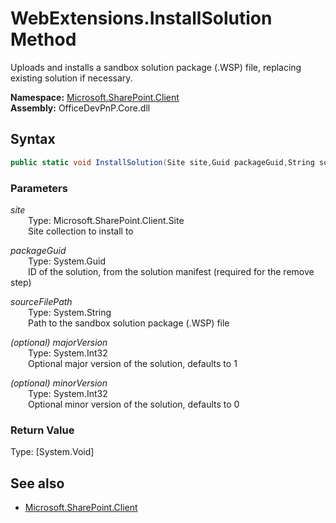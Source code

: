 # WebExtensions.InstallSolution Method  
Uploads and installs a sandbox solution package (.WSP) file, replacing existing solution if necessary.  

**Namespace:** [Microsoft.SharePoint.Client](Microsoft.SharePoint.Client.md)  
**Assembly:** OfficeDevPnP.Core.dll  
## Syntax
```C#
public static void InstallSolution(Site site,Guid packageGuid,String sourceFilePath,Int32 majorVersion,Int32 minorVersion)
```
### Parameters
*site*  
&emsp;&emsp;Type: Microsoft.SharePoint.Client.Site  
&emsp;&emsp;Site collection to install to  
  
*packageGuid*  
&emsp;&emsp;Type: System.Guid  
&emsp;&emsp;ID of the solution, from the solution manifest (required for the remove step)  
  
*sourceFilePath*  
&emsp;&emsp;Type: System.String  
&emsp;&emsp;Path to the sandbox solution package (.WSP) file  
  
*(optional) majorVersion*  
&emsp;&emsp;Type: System.Int32  
&emsp;&emsp;Optional major version of the solution, defaults to 1  
  
*(optional) minorVersion*  
&emsp;&emsp;Type: System.Int32  
&emsp;&emsp;Optional minor version of the solution, defaults to 0  
  
### Return Value
Type: [System.Void]  

## See also
- [Microsoft.SharePoint.Client](Microsoft.SharePoint.Client.md)
